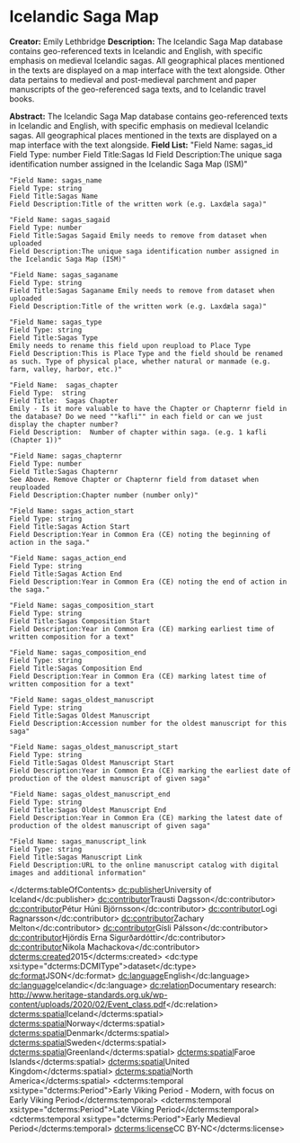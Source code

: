 
# Icelandic Saga Map
**Creator:** Emily Lethbridge
**Description:** The Icelandic Saga Map database contains geo-referenced texts in Icelandic and English, with specific emphasis on medieval Icelandic sagas. All geographical places mentioned in the texts are displayed on a map interface with the text alongside. Other data pertains to medieval and post-medieval parchment and paper manuscripts of the geo-referenced saga texts, and to Icelandic travel books.

**Abstract:** The Icelandic Saga Map database contains geo-referenced texts in Icelandic and English, with specific emphasis on medieval Icelandic sagas. All geographical places mentioned in the texts are displayed on a map interface with the text alongside.
**Field List:**
	"Field Name: sagas_id
	Field Type: number
	Field Title:Sagas Id
	Field Description:The unique saga identification number assigned in the Icelandic Saga Map (ISM)"

	"Field Name: sagas_name
	Field Type: string
	Field Title:Sagas Name
	Field Description:Title of the written work (e.g. Laxdæla saga)"

	"Field Name: sagas_sagaid
	Field Type: number
	Field Title:Sagas Sagaid Emily needs to remove from dataset when uploaded
	Field Description:The unique saga identification number assigned in the Icelandic Saga Map (ISM)"

	"Field Name: sagas_saganame
	Field Type: string
	Field Title:Sagas Saganame Emily needs to remove from dataset when uploaded
	Field Description:Title of the written work (e.g. Laxdæla saga)"

	"Field Name: sagas_type
	Field Type: string
	Field Title:Sagas Type
	Emily needs to rename this field upon reupload to Place Type
	Field Description:This is Place Type and the field should be renamed as such. Type of physical place, whether natural or manmade (e.g. farm, valley, harbor, etc.)"

	"Field Name:  sagas_chapter
	Field Type:  string
	Field Title:  Sagas Chapter
	Emily - Is it more valuable to have the Chapter or Chapternr field in the database? Do we need ""kafli"" in each field or can we just display the chapter number?
	Field Description:  Number of chapter within saga. (e.g. 1 kafli (Chapter 1))"

	"Field Name: sagas_chapternr
	Field Type: number
	Field Title:Sagas Chapternr 
	See Above. Remove Chapter or Chapternr field from dataset when reuploaded
	Field Description:Chapter number (number only)"

	"Field Name: sagas_action_start
	Field Type: string
	Field Title:Sagas Action Start
	Field Description:Year in Common Era (CE) noting the beginning of action in the saga."

	"Field Name: sagas_action_end
	Field Type: string
	Field Title:Sagas Action End
	Field Description:Year in Common Era (CE) noting the end of action in the saga."

	"Field Name: sagas_composition_start
	Field Type: string
	Field Title:Sagas Composition Start
	Field Description:Year in Common Era (CE) marking earliest time of written composition for a text"

	"Field Name: sagas_composition_end
	Field Type: string
	Field Title:Sagas Composition End
	Field Description:Year in Common Era (CE) marking latest time of written composition for a text"

	"Field Name: sagas_oldest_manuscript
	Field Type: string
	Field Title:Sagas Oldest Manuscript
	Field Description:Accession number for the oldest manuscript for this saga"

	"Field Name: sagas_oldest_manuscript_start
	Field Type: string
	Field Title:Sagas Oldest Manuscript Start
	Field Description:Year in Common Era (CE) marking the earliest date of production of the oldest manuscript of given saga"

	"Field Name: sagas_oldest_manuscript_end
	Field Type: string
	Field Title:Sagas Oldest Manuscript End
	Field Description:Year in Common Era (CE) marking the latest date of production of the oldest manuscript of given saga"

	"Field Name: sagas_manuscript_link
	Field Type: string
	Field Title:Sagas Manuscript Link
	Field Description:URL to the online manuscript catalog with digital images and additional information"
</dcterms:tableOfContents>
<dc:publisher>University of Iceland</dc:publisher>
<dc:contributor>Trausti Dagsson</dc:contributor>
<dc:contributor>Pétur Húni Björnsson</dc:contributor>
<dc:contributor>Logi Ragnarsson</dc:contributor>
<dc:contributor>Zachary Melton</dc:contributor>
<dc:contributor>Gísli Pálsson</dc:contributor>
<dc:contributor>Hjördís Erna Sigurðardóttir</dc:contributor>
<dc:contributor>Nikola Machackova</dc:contributor>
<dcterms:created>2015</dcterms:created>
<dc:type xsi:type="dcterms:DCMIType">dataset</dc:type>
<dc:format>JSON</dc:format>
<dc:language>English</dc:language>
<dc:language>Icelandic</dc:language>
<dc:relation>Documentary research: http://www.heritage-standards.org.uk/wp-content/uploads/2020/02/Event_class.pdf</dc:relation>
<dcterms:spatial>Iceland</dcterms:spatial>
<dcterms:spatial>Norway</dcterms:spatial>
<dcterms:spatial>Denmark</dcterms:spatial>
<dcterms:spatial>Sweden</dcterms:spatial>
<dcterms:spatial>Greenland</dcterms:spatial>
<dcterms:spatial>Faroe Islands</dcterms:spatial>
<dcterms:spatial>United Kingdom</dcterms:spatial>
<dcterms:spatial>North America</dcterms:spatial>
<dcterms:temporal xsi:type="dcterms:Period">Early Viking Period - Modern, with focus on Early Viking Period</dcterms:temporal>
<dcterms:temporal xsi:type="dcterms:Period">Late Viking Period</dcterms:temporal>
<dcterms:temporal xsi:type="dcterms:Period">Early Medieval Period</dcterms:temporal>
<dcterms:license>CC BY-NC</dcterms:license>

</metadata>
<!--stackedit_data:
eyJoaXN0b3J5IjpbMTYyOTMyMTc4OV19
-->